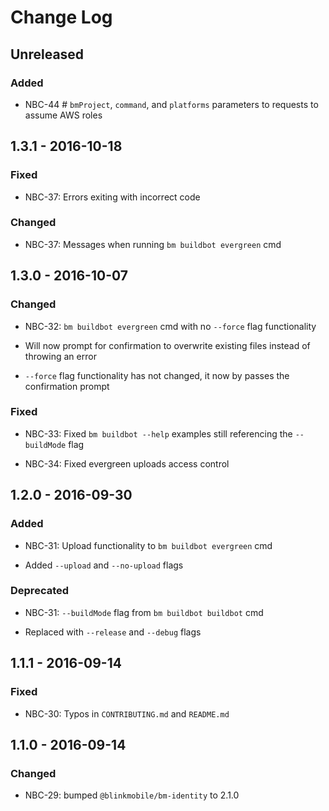 # Change Log

## Unreleased

### Added

- NBC-44 # `bmProject`, `command`, and `platforms` parameters to requests to assume AWS roles

## 1.3.1 - 2016-10-18

### Fixed

- NBC-37: Errors exiting with incorrect code

### Changed

- NBC-37: Messages when running `bm buildbot evergreen` cmd

## 1.3.0 - 2016-10-07

### Changed

- NBC-32: `bm buildbot evergreen` cmd with no `--force` flag functionality

 - Will now prompt for confirmation to overwrite existing files instead of throwing an error

 - `--force` flag functionality has not changed, it now by passes the confirmation prompt

### Fixed

- NBC-33: Fixed `bm buildbot --help` examples still referencing the `--buildMode` flag

- NBC-34: Fixed evergreen uploads access control

## 1.2.0 - 2016-09-30

### Added

- NBC-31: Upload functionality to `bm buildbot evergreen` cmd

 - Added `--upload` and `--no-upload` flags

### Deprecated

- NBC-31: `--buildMode` flag from `bm buildbot buildbot` cmd

 - Replaced with `--release` and `--debug` flags

## 1.1.1 - 2016-09-14

### Fixed

- NBC-30: Typos in `CONTRIBUTING.md` and `README.md`

## 1.1.0 - 2016-09-14

### Changed

- NBC-29: bumped `@blinkmobile/bm-identity` to 2.1.0
